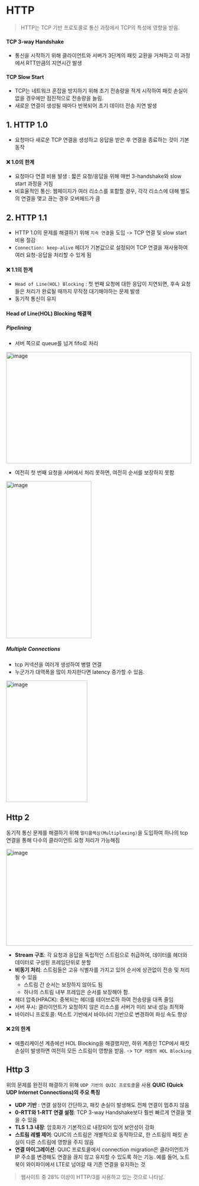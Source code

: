 # HTTP
> HTTP는 TCP 기반 프로토콜로 통신 과정에서 TCP의 특성에 영향을 받음.
#### TCP 3-way Handshake 
- 통신을 시작하기 위해 클라이언트와 서버가 3단계의 패킷 교환을 거쳐하고 이 과정에서 RTT만큼의 지연시간 발생
#### TCP Slow Start
- TCP는 네트워크 혼잡을 방지하기 위해 초기 전송량을 적게 시작하여 패킷 손실이 없을 경우에만 점진적으로 전송량을 늘림.
- 새로운 연결이 생성될 때마다 반복되어 초기 데이터 전송 지연 발생

## 1. HTTP 1.0
- 요청마다 새로운 TCP 연결을 생성하고 응답을 받은 후 연결을 종료하는 것이 기본 동작

#### ❌ 1.0의 한계
 - 요청마다 연결 비용 발생 : 짧은 요청/응답을 위해 매번 3-handshake와 slow start 과정을 거침
 - 비효율적인 통신: 웹페이지가 여러 리소스를 포함할 경우, 각각 리소스에 대해 별도의 연결을 맺고 끊는 경우 오버헤드가 큼

## 2. HTTP 1.1
- HTTP 1.0의 문제를 해결하기 위해 `지속 연결`을 도입 -> TCP 연결 및 slow start 비용 절감
- `Connection: keep-alive` 헤더가 기본값으로 설정되어 TCP 연결을 재사용하여 여러 요청-응답을 처리할 수 있게 됨

#### ❌ 1.1의 한계 
- `Head of Line(HOL) Blocking` : 첫 번째 요청에 대한 응답이 지연되면, 후속 요청들은 처리가 완료될 때까지 무작정 대기해야하는 문제 발생 
- 동기적 통신이 유지


#### Head of Line(HOL) Blocking 해결책
##### Pipelining
- 서버 쪽으로 queue를 넘겨 fifo로 처리
<img width="500" height="300" alt="image" src="https://github.com/user-attachments/assets/3c70d58c-2f92-4e79-ba6e-b3b15c523938" />

- 여전히 첫 번째 요청을 서버에서 처리 못하면, 여전히 순서를 보장하지 못함

<img width="230" height="423" alt="image" src="https://github.com/user-attachments/assets/8fcb89fe-4c42-4b93-80ed-e12dd7c604bc" />

##### Multiple Connections
- tcp 커넥션을 여러개 생성하여 병렬 연결
-  누군가가 대역폭을 많이 차지한다면 latency 증가할 수 있음.

<img width="219" height="327" alt="image" src="https://github.com/user-attachments/assets/6c90a903-b49a-40d5-92cc-e25c6c06f197" />



## Http 2
동기적 통신 문제를 해결하기 위해 `멀티플렉싱(Multiplexing)`을 도입하여 하나의 tcp 연결을 통해 다수의 클라이언트 요청 처리가 가능해짐

<img width="772" height="261" alt="image" src="https://github.com/user-attachments/assets/8a84dde9-89c4-40ea-8e91-f3fdc6d7853c" />

- **Stream 구조**: 각 요청과 응답을 독립적인 스트림으로 취급하여, 데이터를 헤더와 데이터로 구성된 프레임단위로 분할
- **비동기 처리**: 스트림들은 고유 식별자를 가지고 있어 순서에 상관없이 전송 및 처리될 수 있음
  - 스트림 간 순서는 보장하지 않아도 됨
  - 하나의 스트림 내부 프레임은 순서를 보장해야 함.
- 헤더 압축(HPACK): 중복되는 헤더를 테이브로하 하여 전송량을 대폭 줄임
- 서버 푸시: 클라이언트가 요청하지 않은 리소스를 서버가 미리 보내 성능 최적화
- 바이러니 프로토콜: 텍스트 기반에서 바이너리 기반으로 변경하여 파싱 속도 향상


#### ❌ 2의 한계 
- 애플리케이션 계층에선 HOL Blocking을 해결했지만, 하위 계층인 TCP에서 패킷 손실이 발생하면 여전히 모든 스트림이 영향을 받음. -> `TCP 레벨의 HOL Blocking`

## Http 3
위의 문제를 완전히 해결하기 위해 `UDP 기반의 QUIC 프로토콜`을 사용
**QUIC (Quick UDP Internet Connections)의 주요 특징**
- **UDP 기반** : 연결 설정이 간단하고, 패킷 손실이 발생해도 전체 연결이 멈추지 않음
- **0-RTT와 1-RTT 연결 설정**: TCP 3-way Handshake보다 훨씬 빠르게 연결을 맺을 수 있음
- **TLS 1.3 내장**: 암호화가 기본적으로 내장되어 있어 보안성이 강화
- **스트림 레벨 제어**: QUIC의 스트림은 개별적으로 동작하므로, 한 스트림의 패킷 손실이 다른 스트림에 영향을 주지 않음
- **연결 마이그레이션**: QUIC 프로토콜에서 connection migration은 클라이언트가 IP 주소를 변경해도 연결을 끊지 않고 유지할 수 있도록 하는 기능. 예를 들어, 노트북이 와이파이에서 LTE로 넘어갈 때 기존 연결을 유지하는 것

> 웹사이트 중 28% 이상이 HTTP/3를 사용하고 있는 것으로 나타남.
